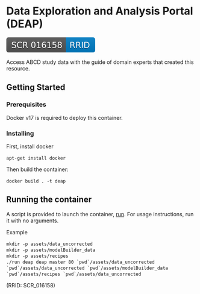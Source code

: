 # Data Exploration and Analysis Portal (DEAP)

[![RRID:SCR_016158](/images/rrid.svg)](https://scicrunch.org/resolver/SCR_016158)

Access ABCD study data with the guide of domain experts that created this resource. 

## Getting Started

### Prerequisites
Docker v17 is required to deploy this container.

### Installing

First, install docker

```
apt-get install docker
```

Then build the container:

```
docker build . -t deap
```

## Running the container

A script is provided to launch the container, [run](https://github.com/ABCD-STUDY/DEAP/blob/master/run).  For usage instructions, run it with no arguments.

Example
```
mkdir -p assets/data_uncorrected
mkdir -p assets/modelBuilder_data
mkdir -p assets/recipes
./run deap deap master 80 `pwd`/assets/data_uncorrected `pwd`/assets/data_uncorrected `pwd`/assets/modelBuilder_data `pwd`/assets/recipes `pwd`/assets/data_uncorrected
```

(RRID: SCR_016158)

